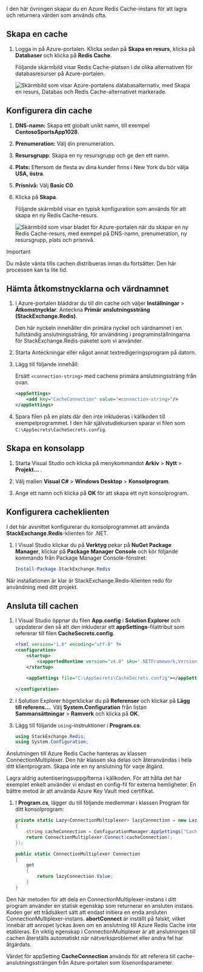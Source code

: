 I den här övningen skapar du en Azure Redis Cache-instans för att lagra och returnera värden som används ofta.

## <a name="create-a-cache"></a>Skapa en cache

1. Logga in på Azure-portalen. Klicka sedan på **Skapa en resurs**, klicka på **Databaser** och klicka på **Redis Cache**.

    Följande skärmbild visar Redis Cache-platsen i de olika alternativen för databasresurser på Azure-portalen.

    ![Skärmbild som visar Azure-portalens databasalternativ, med Skapa en resurs, Databas och Redis Cache-alternativet markerade.](../media/4-create-a-cache-1.png)

## <a name="configure-your-cache"></a>Konfigurera din cache

1. **DNS-namn:** Skapa ett globalt unikt namn, till exempel **ContosoSportsApp1028**.

1. **Prenumeration:** Välj din prenumeration.

1. **Resursgrupp**: Skapa en ny resursgrupp och ge den ett namn.

1. **Plats:** Eftersom de flesta av dina kunder finns i New York du bör välja **USA, östra**.

1. **Prisnivå:** Välj **Basic C0**.

1. Klicka på **Skapa**.

    Följande skärmbild visar en typisk konfiguration som används för att skapa en ny Redis Cache-resurs.

    ![Skärmbild som visar bladet för Azure-portalen när du skapar en ny Redis Cache-resurs, med exempel på DNS-namn, prenumeration, ny resursgrupp, plats och prisnivå.](../media/4-create-a-cache-2.png)

> [!IMPORTANT]
> Du måste vänta tills cachen distribueras innan du fortsätter. Den här processen kan ta lite tid.

## <a name="retrieve-the-access-keys-and-host-name"></a>Hämta åtkomstnycklarna och värdnamnet

1. I Azure-portalen bläddrar du till din cache och väljer **Inställningar** > **Åtkomstnycklar**. Anteckna **Primär anslutningssträng (StackExchange.Redis)**.

    Den här nyckeln innehåller din primära nyckel och värdnamnet i en fullständig anslutningssträng, för användning i programinställningarna för StackExchange.Redis-paketet som vi använder.

1. Starta Anteckningar eller något annat textredigeringsprogram på datorn.

1. Lägg till följande innehåll:

    Ersätt `<connection-string>` med cachens primära anslutningssträng från ovan.

    ```xml
    <appSettings>
        <add key="CacheConnection" value="<connection-string>"/>
    </appSettings>
    ```

1. Spara filen på en plats där den inte inkluderas i källkoden till exempelprogrammet. I den här självstudiekursen sparar vi filen som `C:\AppSecrets\CacheSecrets.config`.

## <a name="create-a-console-app"></a>Skapa en konsolapp

1. Starta Visual Studio och klicka på menykommandot **Arkiv** > **Nytt** > **Projekt...** .

1. Välj mallen **Visual C#** > **Windows Desktop** > **Konsolprogram**.

1. Ange ett namn och klicka på **OK** för att skapa ett nytt konsolprogram.

## <a name="configure-the-cache-client"></a>Konfigurera cacheklienten

I det här avsnittet konfigurerar du konsolprogrammet att använda **StackExchange.Redis**-klienten för .NET.

1. I Visual Studio klickar du på **Verktyg** pekar på **NuGet Package Manager**, klickar på **Package Manager Console** och kör följande kommando från Package Manager Console-fönstret:

    ```powershell
    Install-Package StackExchange.Redis
    ```

När installationen är klar är StackExchange.Redis-klienten redo för användning med ditt projekt.

## <a name="connect-to-the-cache"></a>Ansluta till cachen

1. I Visual Studio öppnar du filen **App.config** i **Solution Explorer** och uppdaterar den så att den inkluderar ett **appSettings**-filattribut som refererar till filen **CacheSecrets.config**.

    ```xml
    <?xml version="1.0" encoding="utf-8" ?>
    <configuration>
        <startup>
            <supportedRuntime version="v4.0" sku=".NETFramework,Version=v4.7.1" />
        </startup>

        <appSettings file="C:\AppSecrets\CacheSecrets.config"></appSettings>

    </configuration>
    ```

1. I Solution Explorer högerklickar du på **Referenser** och klickar på **Lägg till referens...**. Välj **System.Configuration** från listan **Sammansättningar** > **Ramverk** och klicka på **OK**.

1. Lägg till följande `using`-instruktioner i **Program.cs**:

    ```csharp
    using StackExchange.Redis;
    using System.Configuration;
    ```

Anslutningen till Azure Redis Cache hanteras av klassen ConnectionMultiplexer. Den här klassen ska delas och återanvändas i hela ditt klientprogram. Skapa inte en ny anslutning för varje åtgärd.

Lagra aldrig autentiseringsuppgifterna i källkoden. För att hålla det här exemplet enkelt använder vi endast en config-fil för externa hemligheter. En bättre metod är att använda Azure Key Vault med certifikat.

1. I **Program.cs**, lägger du till följande medlemmar i klassen Program för ditt konsolprogram:

    ```csharp
    private static Lazy<ConnectionMultiplexer> lazyConnection = new Lazy<ConnectionMultiplexer>(() =>
    {
        string cacheConnection = ConfigurationManager.AppSettings["CacheConnection"].ToString();
        return ConnectionMultiplexer.Connect(cacheConnection);
    });

    public static ConnectionMultiplexer Connection
    {
        get
        {
            return lazyConnection.Value;
        }
    }
    ```

Den här metoden för att dela en ConnectionMultiplexer-instans i ditt program använder en statisk egenskap som returnerar en ansluten instans. Koden ger ett trådsäkert sätt att endast initiera en enda ansluten ConnectionMultiplexer-instans. **abortConnect** är inställt på falskt, vilket innebär att anropet lyckas även om en anslutning till Azure Redis Cache inte etableras. En viktig egenskap i ConnectionMultiplexer är att anslutningen till cachen återställs automatiskt när nätverksproblemet eller andra fel har åtgärdats.

Värdet för appSetting **CacheConnection** används för att referera till cache-anslutningssträngen från Azure-portalen som lösenordsparameter.
